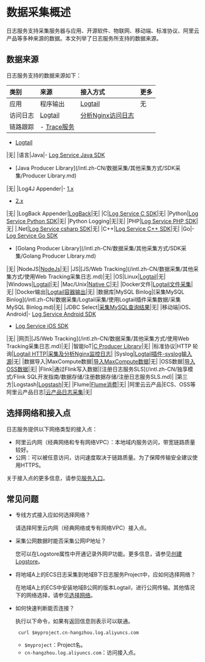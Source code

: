 # 数据采集概述

日志服务支持采集服务器与应用、开源软件、物联网、移动端、标准协议、阿里云产品等多种来源的数据。本文列举了日志服务所支持的数据来源。

## 数据来源

日志服务支持的数据来源如下：

|类别|来源|接入方式|更多|
|:-|:-|:---|:-|
|应用|程序输出|[Logtail](/intl.zh-CN/数据采集/Logtail采集/简介/Logtail简介.md)|无|
|访问日志|[Logtail](/intl.zh-CN/数据采集/Logtail采集/简介/Logtail简介.md)|[分析Nginx访问日志](/intl.zh-CN/查询与分析/最佳实践/分析Nginx访问日志.md)|
|链路跟踪|-   [Trace服务](/intl.zh-CN/Trace服务/接入Trace数据/接入Trace数据概述.md)
-   [Logtail](/intl.zh-CN/数据采集/Logtail采集/简介/Logtail简介.md)

|无|
|语言|Java|-   [Log Service Java SDK](https://github.com/aliyun/aliyun-log-java-sdk)
-   [Java Producer Library](/intl.zh-CN/数据采集/其他采集方式/SDK采集/Producer Library.md)

|无|
|Log4J Appender|-   [1.x](https://github.com/aliyun/aliyun-log-log4j-appender)
-   [2.x](https://github.com/aliyun/aliyun-log-log4j2-appender)

|无|
|LogBack Appender|[LogBack](https://github.com/aliyun/aliyun-log-logback-appender)|无|
|C|[Log Service C SDK](https://github.com/aliyun/aliyun-log-c-sdk)|无|
|Python|[Log Service Python SDK](https://github.com/aliyun/aliyun-log-python-sdk)|无|
|Python Logging|无|无|
|PHP|[Log Service PHP SDK](https://github.com/aliyun/aliyun-log-php-sdk)|无|
|.Net|[Log Service csharp SDK](https://github.com/aliyun/aliyun-log-chsarp-sdk)|无|
|C++|[Log Service C++ SDK](https://github.com/aliyun/aliyun-log-cpp-sdk)|无|
|Go|-   [Log Service Go SDK](https://github.com/aliyun/aliyun-log-go-sdk)
-   [Golang Producer Library](/intl.zh-CN/数据采集/其他采集方式/SDK采集/Golang Producer Library.md)

|无|
|NodeJS|[NodeJs](https://github.com/aliyun-UED/aliyun-sdk-js)|无|
|JS|[JS/Web Tracking](/intl.zh-CN/数据采集/其他采集方式/使用Web Tracking采集日志.md)|无|
|OS|Linux|[Logtail](/intl.zh-CN/数据采集/Logtail采集/简介/Logtail简介.md)|无|
|Windows|[Logtail](/intl.zh-CN/数据采集/Logtail采集/简介/Logtail简介.md)|无|
|Mac/Unix|[Native C](/intl.zh-CN/开发指南/SDK参考/概述.md)|无|
|Docker文件|[Logtail文件采集](/intl.zh-CN/数据采集/Logtail采集/采集容器日志/通过DaemonSet-控制台方式采集Kubernetes文件.md)|无|
|Docker输出|[Logtail容器输出](/intl.zh-CN/数据采集/Logtail采集/采集容器日志/通过DaemonSet-控制台方式采集Kubernetes标准输出.md)|无|
|数据库|MySQL Binlog|[采集MySQL Binlog](/intl.zh-CN/数据采集/Logtail采集/使用Logtail插件采集数据/采集MySQL Binlog.md)|无|
|JDBC Select|[采集MySQL查询结果](/intl.zh-CN/数据采集/Logtail采集/使用Logtail插件采集数据/采集MySQL查询结果.md)|无|
|移动端|iOS、Android|-   [Log Service Android SDK](https://github.com/aliyun/aliyun-log-android-sdk)
-   [Log Service iOS SDK](https://github.com/aliyun/aliyun-log-ios-sdk)

|无|
|网页|[JS/Web Tracking](/intl.zh-CN/数据采集/其他采集方式/使用Web Tracking采集日志.md)|无|
|智能IoT|[C Producer Library](https://github.com/aliyun/aliyun-log-c-sdk)|无|
|标准协议|HTTP 轮询|[Logtail HTTP](/intl.zh-CN/数据采集/Logtail采集/使用Logtail插件采集数据/采集HTTP数据.md)|[采集及分析Nginx监控日志](/intl.zh-CN/查询与分析/最佳实践/采集及分析Nginx监控日志.md)|
|Syslog|[Logtail插件-syslog输入源](/intl.zh-CN/数据采集/Logtail采集/使用Logtail插件采集数据/采集Syslog.md)|无|
|数据导入|MaxCompute数据|[导入MaxCompute数据](/intl.zh-CN/数据采集/数据导入/导入MaxCompute数据.md)|无|
|OSS数据|[导入OSS数据](/intl.zh-CN/数据采集/数据导入/导入OSS数据.md)|无|
|Flink|通过Flink写入数据|[注册日志服务SLS](/intl.zh-CN/独享模式/Flink SQL开发指南/数据存储/注册数据存储/注册日志服务SLS.md)|
|第三方|Logstash|[Logstash](/intl.zh-CN/数据采集/其他采集方式/Logstash/创建Logstash采集配置和处理配置.md)|无|
|Flume|[Flume消费](/intl.zh-CN/消费与投递/实时消费/Flume消费.md)|无|
|阿里云云产品|ECS、OSS等阿里云产品日志|[云产品日志采集](/intl.zh-CN/数据采集/云产品日志采集/云产品日志概述.md)|无|

## 选择网络和接入点

日志服务提供以下网络类型的接入点：

-   阿里云内网（经典网络和专有网络VPC）：本地域内服务访问，带宽链路质量较好。
-   公网：可以被任意访问，访问速度取决于链路质量。为了保障传输安全建议使用HTTPS。

关于接入点的更多信息，请参见[服务入口](/intl.zh-CN/开发指南/API参考/服务入口.md)。

## 常见问题

-   专线方式接入应如何选择网络？

    请选择阿里云内网（经典网络或专有网络VPC）接入点。

-   采集公网数据时能否采集公网IP地址？

    您可以在Logstore属性中开通记录外网IP功能。更多信息，请参见[创建Logstore](/intl.zh-CN/数据采集/准备工作/管理Logstore.md)。

-   将地域A上的ECS日志采集到地域B下日志服务Project中，应如何选择网络？

    在地域A上的ECS中安装地域B公网的版本Logtail，进行公网传输。其他情况下的网络选择，请参见[选择网络](/intl.zh-CN/数据采集/Logtail采集/选择网络.md)。

-   如何快速判断能否连接？

    执行以下命令，如果有返回信息则表示可以联通。

    ```
     curl $myproject.cn-hangzhou.log.aliyuncs.com
    ```

    -   `$myproject`：Project名。
    -   `cn-hangzhou.log.aliyuncs.com`：访问接入点。


